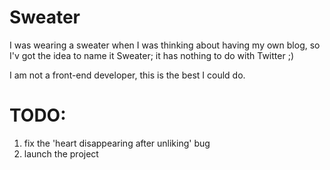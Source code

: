 # Sweater

I was wearing a sweater when I was thinking about having my own blog, so I'v got the idea to name it Sweater; it has nothing to do with Twitter ;)

I am not a front-end developer, this is the best I could do.

# TODO:
1. fix the 'heart disappearing after unliking' bug
2. launch the project
